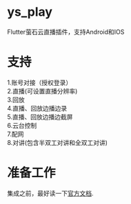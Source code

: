 # ys_play

Flutter萤石云直播插件，支持Android和IOS

# 支持
1.账号对接（授权登录）  
2.直播(可设置直播分辨率)  
3.回放  
4.直播、回放边播边录  
5.直播、回放边播边截屏  
6.云台控制  
7.配网  
8.对讲(包含半双工对讲和全双工对讲)  

# 准备工作
集成之前，最好读一下[官方文档](http://open.ys7.com/help/36).


